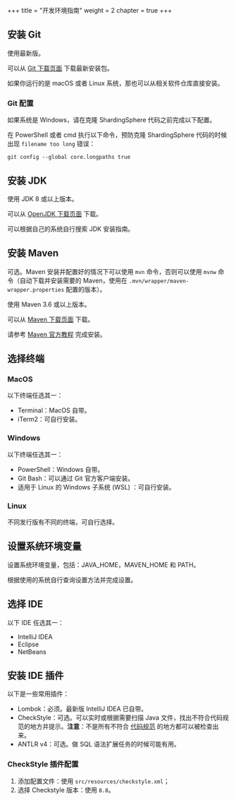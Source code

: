 +++
title = "开发环境指南"
weight = 2
chapter = true
+++

## 安装 Git

使用最新版。

可以从 [Git 下载页面]( https://git-scm.com/downloads ) 下载最新安装包。

如果你运行的是 macOS 或者 Linux 系统，那也可以从相关软件仓库直接安装。

### Git 配置

如果系统是 Windows，请在克隆 ShardingSphere 代码之前完成以下配置。

在 PowerShell 或者 cmd 执行以下命令，预防克隆 ShardingSphere 代码的时候出现 `filename too long` 错误：
```shell
git config --global core.longpaths true
```

## 安装 JDK

使用 JDK 8 或以上版本。

可以从 [OpenJDK 下载页面]( https://adoptium.net/temurin/releases ) 下载。

可以根据自己的系统自行搜索 JDK 安装指南。

## 安装 Maven

可选。Maven 安装并配置好的情况下可以使用 `mvn` 命令，否则可以使用 `mvnw` 命令（自动下载并安装需要的 Maven，使用在 `.mvn/wrapper/maven-wrapper.properties` 配置的版本）。

使用 Maven 3.6 或以上版本。

可以从 [Maven 下载页面]( https://maven.apache.org/download.html ) 下载。

请参考 [Maven 官方教程]( https://maven.apache.org/install.html ) 完成安装。

## 选择终端

### MacOS

以下终端任选其一：
- Terminal：MacOS 自带。
- iTerm2：可自行安装。

### Windows

以下终端任选其一：
- PowerShell：Windows 自带。
- Git Bash：可以通过 Git 官方客户端安装。
- 适用于 Linux 的 Windows 子系统 (WSL) ：可自行安装。

### Linux

不同发行版有不同的终端，可自行选择。

## 设置系统环境变量

设置系统环境变量，包括：JAVA_HOME，MAVEN_HOME 和 PATH。

根据使用的系统自行查询设置方法并完成设置。

## 选择 IDE

以下 IDE 任选其一：
- IntelliJ IDEA
- Eclipse
- NetBeans

## 安装 IDE 插件

以下是一些常用插件：
- Lombok：必须。最新版 IntelliJ IDEA 已自带。
- CheckStyle：可选。可以实时或根据需要扫描 Java 文件，找出不符合代码规范的地方并提示。**注意**：不是所有不符合 [代码规范](/cn/involved/conduct/code/) 的地方都可以被检查出来。
- ANTLR v4：可选。做 SQL 语法扩展任务的时候可能有用。

### CheckStyle 插件配置

1. 添加配置文件：使用 `src/resources/checkstyle.xml`；
2. 选择 Checkstyle 版本：使用 `8.8`。
